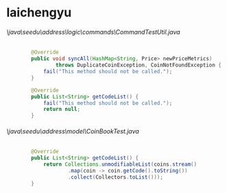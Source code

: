 # laichengyu
###### \java\seedu\address\logic\commands\CommandTestUtil.java
``` java
        @Override
        public void syncAll(HashMap<String, Price> newPriceMetrics)
                throws DuplicateCoinException, CoinNotFoundException {
            fail("This method should not be called.");
        }

        @Override
        public List<String> getCodeList() {
            fail("This method should not be called.");
            return null;
        }
```
###### \java\seedu\address\model\CoinBookTest.java
``` java
        @Override
        public List<String> getCodeList() {
            return Collections.unmodifiableList(coins.stream()
                    .map(coin -> coin.getCode().toString())
                    .collect(Collectors.toList()));
        }
```
